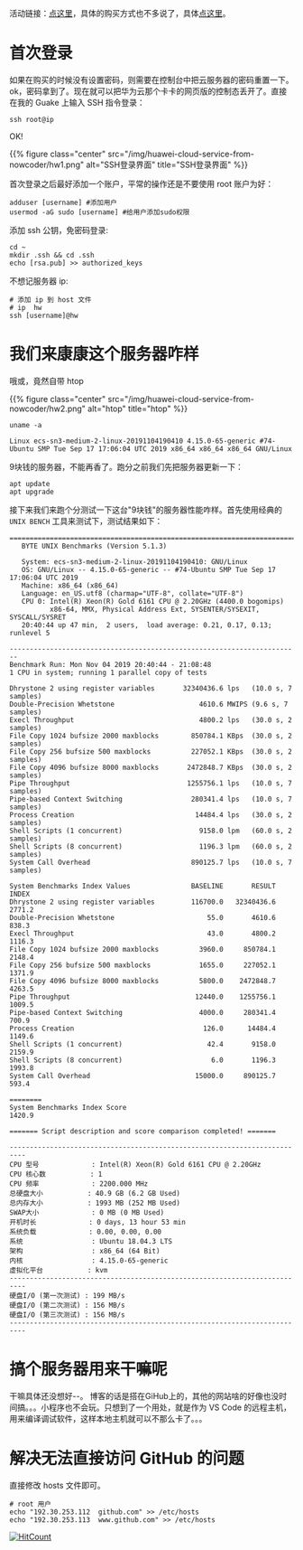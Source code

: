 活动链接：[点这里](https://www.nowcoder.com/discuss/306554?type=0&order=0&pos=2&page=1)，具体的购买方式也不多说了，具体[点这里](https://www.nowcoder.com/discuss/330402)。
<!--more-->

# 首次登录
如果在购买的时候没有设置密码，则需要在控制台中把云服务器的密码重置一下。ok，密码拿到了。现在就可以把华为云那个卡卡的网页版的控制态丢开了。直接在我的 Guake 上输入 SSH 指令登录：

``` shell
ssh root@ip
```
OK!

{{% figure class="center" src="/img/huawei-cloud-service-from-nowcoder/hw1.png" alt="SSH登录界面" title="SSH登录界面" %}}

首次登录之后最好添加一个账户，平常的操作还是不要使用 root 账户为好：
``` shell
adduser [username] #添加用户
usermod -aG sudo [username] #给用户添加sudo权限
```

添加 ssh 公钥，免密码登录:  
``` shell
cd ~
mkdir .ssh && cd .ssh
echo [rsa.pub] >> authorized_keys
```

不想记服务器 ip:  
``` shell
# 添加 ip 到 host 文件
# ip  hw
ssh [username]@hw
```

# 我们来康康这个服务器咋样
哦或，竟然自带 htop

{{% figure class="center" src="/img/huawei-cloud-service-from-nowcoder/hw2.png" alt="htop" title="htop" %}}

``` shell
uname -a
```
``` shell
Linux ecs-sn3-medium-2-linux-20191104190410 4.15.0-65-generic #74-Ubuntu SMP Tue Sep 17 17:06:04 UTC 2019 x86_64 x86_64 x86_64 GNU/Linux
```

9块钱的服务器，不能再香了。跑分之前我们先把服务器更新一下：

``` shell
apt update
apt upgrade
```

接下来我们来跑个分测试一下这台"9块钱"的服务器性能咋样。首先使用经典的 `UNIX BENCH` 工具来测试下，测试结果如下：

``` shell
========================================================================
   BYTE UNIX Benchmarks (Version 5.1.3)

   System: ecs-sn3-medium-2-linux-20191104190410: GNU/Linux
   OS: GNU/Linux -- 4.15.0-65-generic -- #74-Ubuntu SMP Tue Sep 17 17:06:04 UTC 2019
   Machine: x86_64 (x86_64)
   Language: en_US.utf8 (charmap="UTF-8", collate="UTF-8")
   CPU 0: Intel(R) Xeon(R) Gold 6161 CPU @ 2.20GHz (4400.0 bogomips)
          x86-64, MMX, Physical Address Ext, SYSENTER/SYSEXIT, SYSCALL/SYSRET
   20:40:44 up 47 min,  2 users,  load average: 0.21, 0.17, 0.13; runlevel 5

------------------------------------------------------------------------
Benchmark Run: Mon Nov 04 2019 20:40:44 - 21:08:48
1 CPU in system; running 1 parallel copy of tests

Dhrystone 2 using register variables       32340436.6 lps   (10.0 s, 7 samples)
Double-Precision Whetstone                     4610.6 MWIPS (9.6 s, 7 samples)
Execl Throughput                               4800.2 lps   (30.0 s, 2 samples)
File Copy 1024 bufsize 2000 maxblocks        850784.1 KBps  (30.0 s, 2 samples)
File Copy 256 bufsize 500 maxblocks          227052.1 KBps  (30.0 s, 2 samples)
File Copy 4096 bufsize 8000 maxblocks       2472848.7 KBps  (30.0 s, 2 samples)
Pipe Throughput                             1255756.1 lps   (10.0 s, 7 samples)
Pipe-based Context Switching                 280341.4 lps   (10.0 s, 7 samples)
Process Creation                              14484.4 lps   (30.0 s, 2 samples)
Shell Scripts (1 concurrent)                   9158.0 lpm   (60.0 s, 2 samples)
Shell Scripts (8 concurrent)                   1196.3 lpm   (60.0 s, 2 samples)
System Call Overhead                         890125.7 lps   (10.0 s, 7 samples)

System Benchmarks Index Values               BASELINE       RESULT    INDEX
Dhrystone 2 using register variables         116700.0   32340436.6   2771.2
Double-Precision Whetstone                       55.0       4610.6    838.3
Execl Throughput                                 43.0       4800.2   1116.3
File Copy 1024 bufsize 2000 maxblocks          3960.0     850784.1   2148.4
File Copy 256 bufsize 500 maxblocks            1655.0     227052.1   1371.9
File Copy 4096 bufsize 8000 maxblocks          5800.0    2472848.7   4263.5
Pipe Throughput                               12440.0    1255756.1   1009.5
Pipe-based Context Switching                   4000.0     280341.4    700.9
Process Creation                                126.0      14484.4   1149.6
Shell Scripts (1 concurrent)                     42.4       9158.0   2159.9
Shell Scripts (8 concurrent)                      6.0       1196.3   1993.8
System Call Overhead                          15000.0     890125.7    593.4
                                                                   ========
System Benchmarks Index Score                                        1420.9

======= Script description and score comparison completed! ======= 
```
``` shell
--------------------------------------------------------------------------
CPU 型号             : Intel(R) Xeon(R) Gold 6161 CPU @ 2.20GHz
CPU 核心数           : 1
CPU 频率             : 2200.000 MHz
总硬盘大小           : 40.9 GB (6.2 GB Used)
总内存大小           : 1993 MB (252 MB Used)
SWAP大小             : 0 MB (0 MB Used)
开机时长             : 0 days, 13 hour 53 min
系统负载             : 0.00, 0.00, 0.00
系统                 : Ubuntu 18.04.3 LTS
架构                 : x86_64 (64 Bit)
内核                 : 4.15.0-65-generic
虚拟化平台           : kvm
--------------------------------------------------------------------------
硬盘I/O (第一次测试) : 199 MB/s
硬盘I/O (第二次测试) : 156 MB/s
硬盘I/O (第三次测试) : 156 MB/s
--------------------------------------------------------------------------
```

# 搞个服务器用来干嘛呢
干嘛具体还没想好--。
博客的话是搭在GiHub上的，其他的网站啥的好像也没时间搞。。。小程序也不会玩。只想到了一个用处，就是作为 VS Code 的远程主机，用来编译调试软件，这样本地主机就可以不那么卡了。。。

# 解决无法直接访问 GitHub 的问题
直接修改 hosts 文件即可。
``` shell
# root 用户
echo "192.30.253.112  github.com" >> /etc/hosts
echo "192.30.253.113  www.github.com" >> /etc/hosts
```


[![HitCount](http://hits.dwyl.io/ztluo/post.svg)](http://hits.dwyl.io/ztluo/post)

